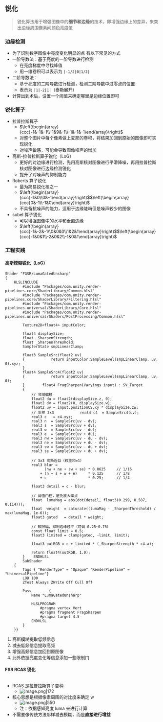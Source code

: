 ## 锐化
> 锐化算法用于增强图像中的**细节和边缘**的技术，即增强边缘上的差异，来突出边缘周围像素间颜色亮度值

### 边缘检测
- 为了识别数字图像中亮度变化明显的点
有以下常见的方式
- 一阶导数法：基于亮度的一阶导数进行检测
	- 在亮度梯度中寻找峰值
	- 用一维卷积可以表示为 `|-1/2|0|1/2|`
- 二阶导数法：
	- 基于亮度的二阶导数进行检测，检测二阶导数中过零点的位置
	- 表示为 `|1|-2|1|`（泰勒展开）
- 计算出到术后，设置一个阈值来确定哪里是边缘位置即可

### 锐化算子
- 拉普拉斯算子
	- $\left(\begin{array}{ccc}-1&-1&-1\\-1&9&-1\\-1&-1&-1\end{array}\right)$
	- 对整个图片中每个像素做上麦那的卷积，将结果加回到原始的图像即可实现锐化
	- 对噪声敏感，可能会导致图像噪声的增加
- 高斯-拉普拉斯算子锐化（LoG）
	- 更好的对边缘进行检测，先用高斯核对图像进行平滑降噪，再用拉普拉斯核对图像进行边缘检测锐化
	- 提升了对噪声的抑制能力
- Roberts 算子锐化
	- 最为简易锐化核之一 
	- $\left(\begin{array}{ccc}-1&0\\0&-1\end{array}\right)$$\left(\begin{array}{ccc}0&-1\\-1&0\end{array}\right)$
	- 不具备抗噪声的能力，适用于边缘陡峭但是噪声较少的图像
- sobel 算子锐化
	- 可以增强图像中的水平和垂直边缘
	- $\left(\begin{array}{ccc}-1&-2&-1\\0&0&0\\1&2&1\end{array}\right)$$\left(\begin{array}{ccc}-1&0&1\\-2&0&2\\-1&0&1\end{array}\right)$
### 工程实践
#### 高斯模糊锐化（LoG）
```hlsl
Shader "FGSR/LumaGatedUnsharp"  
{  
    HLSLINCLUDE  
        #include "Packages/com.unity.render-pipelines.core/ShaderLibrary/Common.hlsl"  
        #include "Packages/com.unity.render-pipelines.core/ShaderLibrary/Filtering.hlsl"  
        #include "Packages/com.unity.render-pipelines.universal/ShaderLibrary/Core.hlsl"  
        #include "Packages/com.unity.render-pipelines.universal/Shaders/PostProcessing/Common.hlsl"  
  
        Texture2D<float4> inputColor;  
  
        float4 displaySize;  
        float _SharpenStrength;  
        float _SharpenThreshold;  
        SamplerState smpLinearClamp;  
  
        float3 SampleSrc(float2 uv)  
        {            return inputColor.SampleLevel(smpLinearClamp, uv, 0).xyz;  
        }  
        float4 SampleSrc4(float2 uv)  
        {            return inputColor.SampleLevel(smpLinearClamp, uv, 0);  
        }        float4 FragSharpen(Varyings input) : SV_Target  
        {  
            // 邻域偏移  
            float2 du = float2(displaySize.z, 0);  
            float2 dv = float2(0, displaySize.w);  
            float2 uv = input.positionCS.xy * displaySize.zw;  
            // 采样 3x3            real4 c4  = SampleSrc4(uv);  
            real3 c   = c4.xyz;  
            real3 n  = SampleSrc(uv - dv);  
            real3 s  = SampleSrc(uv + dv);  
            real3 w  = SampleSrc(uv - du);  
            real3 e  = SampleSrc(uv + du);  
            real3 nw = SampleSrc(uv - du - dv);  
            real3 ne = SampleSrc(uv + du - dv);  
            real3 sw = SampleSrc(uv - du + dv);  
            real3 se = SampleSrc(uv + du + dv);  
  
            // 3x3 高斯近似（权重和=1）  
            real3 blur =  
                  (nw + ne + sw + se) * 0.0625     // 1/16  
                + (n + s + w + e)     * 0.125      // 1/8  
                + c                   * 0.25;      // 1/4  
  
            float3 detail = c - blur;  
  
            // 阈值门控，避免放大噪点  
            float  lumaMag = abs(dot(detail, float3(0.299, 0.587, 0.114)));  
            float  weight  = saturate((lumaMag - _SharpenThreshold) / max(lumaMag, 1e-6));  
            float3 gated   = detail * weight;  
  
            // 软限幅，抑制边缘过冲（可调 0.25~0.75）  
            const float limit = 0.5;  
            float3 limited = clamp(gated, -limit, limit);  
  
            float3 outRGB = c + limited * (_SharpenStrength * c4.a);  
  
            return float4(outRGB, 1.0);  
        }    ENDHLSL  
        SubShader  
    {  
        Tags { "RenderType" = "Opaque" "RenderPipeline" = "UniversalPipeline"}  
        LOD 100  
        ZTest Always ZWrite Off Cull Off  
  
        Pass        {  
            Name "LumaGatedUnsharp"  
  
            HLSLPROGRAM  
                #pragma vertex Vert  
                #pragma fragment FragSharpen  
                #pragma target 4.5  
            ENDHLSL  
        }  
    }}
```
1. 高斯模糊提取低频信息
2. 减去低频信息提取高频
3. 增强高频信息加回到原图像
4. 此外依据亮度变化等信息添加一些限制门
#### FSR RCAS 锐化
```hlsl

```
- RCAS 是拉普拉斯算子变种
	- ![image.png|172](https://thdlrt.oss-cn-beijing.aliyuncs.com/20250917110331.png)
- 核心思想是根据像素周围的对比度来确定 w
	- ![image.png|550](https://thdlrt.oss-cn-beijing.aliyuncs.com/20250917110441.png)
	- 注：依据感知亮度 luma 来进行计算
- 不需要像传统方法那样减去模糊，而是**直接进行增益**